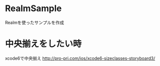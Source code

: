 # RealmSample
Realmを使ったサンプルを作成

# 中央揃えをしたい時
xcode6で中央揃え
http://pro-pri.com/ios/xcode6-sizeclasses-storyboard3/
